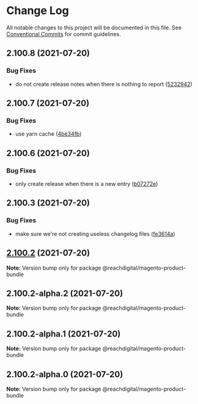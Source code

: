 # Change Log

All notable changes to this project will be documented in this file.
See [Conventional Commits](https://conventionalcommits.org) for commit guidelines.

## 2.100.8 (2021-07-20)


### Bug Fixes

* do not create release notes when there is nothing to report ([5232942](https://github.com/ho-nl/m2-pwa/commit/523294290408f822f40f1f3fec19bbcf825f6526))





## 2.100.7 (2021-07-20)


### Bug Fixes

* use yarn cache ([4be34fb](https://github.com/ho-nl/m2-pwa/commit/4be34fbb56cf528ba346de0cbe2c32d102b9960b))





## 2.100.6 (2021-07-20)


### Bug Fixes

* only create release when there is a new entry ([b07272e](https://github.com/ho-nl/m2-pwa/commit/b07272e4e74ee0bec3677e35ce3ee7e02231971a))





## 2.100.3 (2021-07-20)


### Bug Fixes

* make sure we're not creating useless changelog files ([fe3614a](https://github.com/ho-nl/m2-pwa/commit/fe3614a8480c7f1c68d673da2bb84805112a6643))





## [2.100.2](https://github.com/ho-nl/m2-pwa/compare/@reachdigital/magento-product-bundle@2.100.2-alpha.2...@reachdigital/magento-product-bundle@2.100.2) (2021-07-20)

**Note:** Version bump only for package @reachdigital/magento-product-bundle





## 2.100.2-alpha.2 (2021-07-20)

**Note:** Version bump only for package @reachdigital/magento-product-bundle





## 2.100.2-alpha.1 (2021-07-20)

**Note:** Version bump only for package @reachdigital/magento-product-bundle





## 2.100.2-alpha.0 (2021-07-20)

**Note:** Version bump only for package @reachdigital/magento-product-bundle

